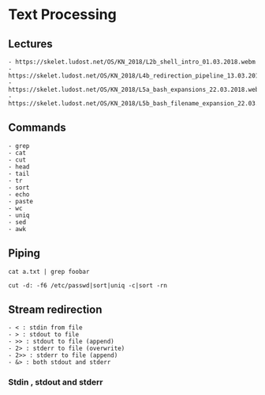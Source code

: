 

# Text Processing

## Lectures
    - https://skelet.ludost.net/OS/KN_2018/L2b_shell_intro_01.03.2018.webm
    - https://skelet.ludost.net/OS/KN_2018/L4b_redirection_pipeline_13.03.2019.webm
    - https://skelet.ludost.net/OS/KN_2018/L5a_bash_expansions_22.03.2018.webm
    - https://skelet.ludost.net/OS/KN_2018/L5b_bash_filename_expansion_22.03.2018.webm

## Commands
    - grep
    - cat
    - cut
    - head
    - tail
    - tr
    - sort
    - echo 
    - paste 
    - wc
    - uniq
    - sed
    - awk
    
## Piping

    cat a.txt | grep foobar

    cut -d: -f6 /etc/passwd|sort|uniq -c|sort -rn

## Stream redirection

    - < : stdin from file
    - > : stdout to file
    - >> : stdout to file (append)
    - 2> : stderr to file (overwrite)
    - 2>> : stderr to file (append)
    - &> : both stdout and stderr


### Stdin , stdout and stderr

